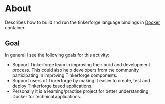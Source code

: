 # About

Describes how to build and run the tinkerforge language bindings in [Docker](https://www.docker.com) container.

## Goal

In general I see the following goals for this activity:

-	Support Tinkerforge team in improving their build and development process. This could also help developers from the community participating in improving Tinkerforge components.
-	Support users of Tinkerforge by making it easier to create, test and deploy Tinkerforge based applications.
-	Personally it is a learning/practise project for better understanding Docker for technical applications.
